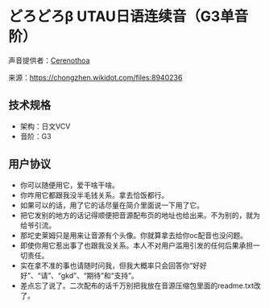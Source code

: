 # どろどろβ UTAU日语连续音（G3单音阶）
声音提供者：[Cerenothoa](https://www.wikidot.com/user:info/cerenothoa)

来源：https://chongzhen.wikidot.com/files:8940236

## 技术规格
- 架构：日文VCV
- 音阶：G3

## 用户协议
- 你可以随便用它，爱干啥干啥。
- 你咋用它都跟我没半毛钱关系。拿去恰饭都行。
- 如果可以的话，用了它的话尽量在简介里面说一下用了它。
- 把它发别的地方的话记得顺便把音源配布页的地址也给出来。不为别的，就为给爷引流。
- 那坨史莱姆只是用来让音源有个头像。你就算拿去给你oc配音也没问题。
- 即使你用它惹出事了也跟我没关系。本人不对用户滥用引发的任何后果承担一切责任。
- 实在拿不准的事也请随时问我，但我大概率只会回答你“好好好”、“请”、“gkd”、“期待”和“支持”。
- 差点忘了说了。二次配布的话千万别把我放在音源压缩包里面的readme.txt改了。

